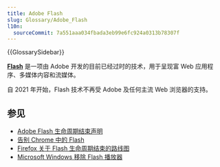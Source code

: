 ```yaml
---
title: Adobe Flash
slug: Glossary/Adobe_Flash
l10n:
  sourceCommit: 7a551aaa034fbada3eb99e6fc924a0313b78307f
---
```


{{GlossarySidebar}}

[**Flash**](https://zh.wikipedia.org/wiki/Adobe_Flash) 是一项由 Adobe 开发的目前已经过时的技术，用于呈现富 Web 应用程序、多媒体内容和流媒体。

自 2021 年开始，Flash 技术不再受 Adobe 及任何主流 Web 浏览器的支持。

## 参见

- [Adobe Flash 生命周期结束声明](https://blog.adobe.com/en/publish/2017/07/25/adobe-flash-update#gs.g8mmgf)
- [告别 Chrome 中的 Flash](https://www.blog.google/products/chrome/saying-goodbye-flash-chrome/)
- [Firefox 关于 Flash 生命周期结束的路线图](https://blog.mozilla.org/futurereleases/2017/07/25/firefox-roadmap-flash-end-life/)
- [Microsoft Windows 移除 Flash 播放器](https://blogs.windows.com/msedgedev/2020/09/04/update-adobe-flash-end-support/)
